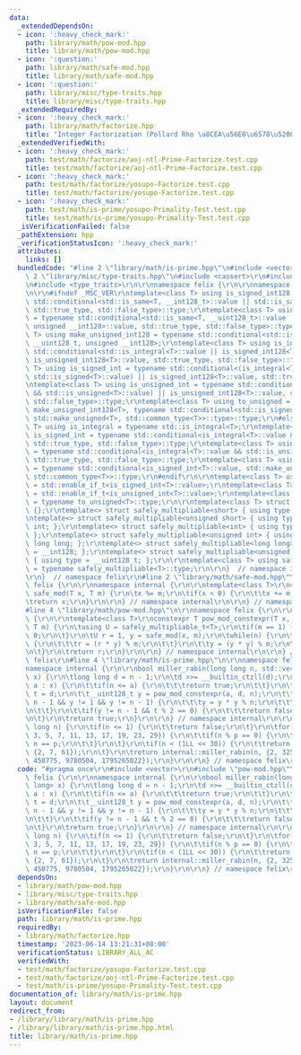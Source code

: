 ```yaml
---
data:
  _extendedDependsOn:
  - icon: ':heavy_check_mark:'
    path: library/math/pow-mod.hpp
    title: library/math/pow-mod.hpp
  - icon: ':question:'
    path: library/math/safe-mod.hpp
    title: library/math/safe-mod.hpp
  - icon: ':question:'
    path: library/misc/type-traits.hpp
    title: library/misc/type-traits.hpp
  _extendedRequiredBy:
  - icon: ':heavy_check_mark:'
    path: library/math/factorize.hpp
    title: "Integer Factorization (Pollard Rho \u8CEA\u56E0\u6578\u5206\u89E3)"
  _extendedVerifiedWith:
  - icon: ':heavy_check_mark:'
    path: test/math/factorize/aoj-ntl-Prime-Factorize.test.cpp
    title: test/math/factorize/aoj-ntl-Prime-Factorize.test.cpp
  - icon: ':heavy_check_mark:'
    path: test/math/factorize/yosupo-Factorize.test.cpp
    title: test/math/factorize/yosupo-Factorize.test.cpp
  - icon: ':heavy_check_mark:'
    path: test/math/is-prime/yosupo-Primality-Test.test.cpp
    title: test/math/is-prime/yosupo-Primality-Test.test.cpp
  _isVerificationFailed: false
  _pathExtension: hpp
  _verificationStatusIcon: ':heavy_check_mark:'
  attributes:
    links: []
  bundledCode: "#line 2 \"library/math/is-prime.hpp\"\n#include <vector>\r\n#line\
    \ 2 \"library/misc/type-traits.hpp\"\n#include <cassert>\r\n#include <numeric>\r\
    \n#include <type_traits>\r\n\r\nnamespace felix {\r\n\r\nnamespace internal {\r\
    \n\r\n#ifndef _MSC_VER\r\ntemplate<class T> using is_signed_int128 = typename\
    \ std::conditional<std::is_same<T, __int128_t>::value || std::is_same<T, __int128>::value,\
    \ std::true_type, std::false_type>::type;\r\ntemplate<class T> using is_unsigned_int128\
    \ = typename std::conditional<std::is_same<T, __uint128_t>::value || std::is_same<T,\
    \ unsigned __int128>::value, std::true_type, std::false_type>::type;\r\ntemplate<class\
    \ T> using make_unsigned_int128 = typename std::conditional<std::is_same<T, __int128_t>::value,\
    \ __uint128_t, unsigned __int128>;\r\ntemplate<class T> using is_integral = typename\
    \ std::conditional<std::is_integral<T>::value || is_signed_int128<T>::value ||\
    \ is_unsigned_int128<T>::value, std::true_type, std::false_type>::type;\r\ntemplate<class\
    \ T> using is_signed_int = typename std::conditional<(is_integral<T>::value &&\
    \ std::is_signed<T>::value) || is_signed_int128<T>::value, std::true_type, std::false_type>::type;\r\
    \ntemplate<class T> using is_unsigned_int = typename std::conditional<(is_integral<T>::value\
    \ && std::is_unsigned<T>::value) || is_unsigned_int128<T>::value, std::true_type,\
    \ std::false_type>::type;\r\ntemplate<class T> using to_unsigned = typename std::conditional<is_signed_int128<T>::value,\
    \ make_unsigned_int128<T>, typename std::conditional<std::is_signed<T>::value,\
    \ std::make_unsigned<T>, std::common_type<T>>::type>::type;\r\n#else\r\ntemplate<class\
    \ T> using is_integral = typename std::is_integral<T>;\r\ntemplate<class T> using\
    \ is_signed_int = typename std::conditional<is_integral<T>::value && std::is_signed<T>::value,\
    \ std::true_type, std::false_type>::type;\r\ntemplate<class T> using is_unsigned_int\
    \ = typename std::conditional<is_integral<T>::value && std::is_unsigned<T>::value,\
    \ std::true_type, std::false_type>::type;\r\ntemplate<class T> using to_unsigned\
    \ = typename std::conditional<is_signed_int<T>::value, std::make_unsigned<T>,\
    \ std::common_type<T>>::type;\r\n#endif\r\n\r\ntemplate<class T> using is_signed_int_t\
    \ = std::enable_if_t<is_signed_int<T>::value>;\r\ntemplate<class T> using is_unsigned_int_t\
    \ = std::enable_if_t<is_unsigned_int<T>::value>;\r\ntemplate<class T> using to_unsigned_t\
    \ = typename to_unsigned<T>::type;\r\n\r\ntemplate<class T> struct safely_multipliable\
    \ {};\r\ntemplate<> struct safely_multipliable<short> { using type = int; };\r\
    \ntemplate<> struct safely_multipliable<unsigned short> { using type = unsigned\
    \ int; };\r\ntemplate<> struct safely_multipliable<int> { using type = long long;\
    \ };\r\ntemplate<> struct safely_multipliable<unsigned int> { using type = unsigned\
    \ long long; };\r\ntemplate<> struct safely_multipliable<long long> { using type\
    \ = __int128; };\r\ntemplate<> struct safely_multipliable<unsigned long long>\
    \ { using type = __uint128_t; };\r\n\r\ntemplate<class T> using safely_multipliable_t\
    \ = typename safely_multipliable<T>::type;\r\n\r\n}  // namespace internal\r\n\
    \r\n}  // namespace felix\r\n#line 2 \"library/math/safe-mod.hpp\"\n\r\nnamespace\
    \ felix {\r\n\r\nnamespace internal {\r\n\r\ntemplate<class T>\r\nconstexpr T\
    \ safe_mod(T x, T m) {\r\n\tx %= m;\r\n\tif(x < 0) {\r\n\t\tx += m;\r\n\t}\r\n\
    \treturn x;\r\n}\r\n\r\n} // namespace internal\r\n\r\n} // namespace felix\n\
    #line 4 \"library/math/pow-mod.hpp\"\n\r\nnamespace felix {\r\n\r\nnamespace internal\
    \ {\r\n\r\ntemplate<class T>\r\nconstexpr T pow_mod_constexpr(T x, long long n,\
    \ T m) {\r\n\tusing U = safely_multipliable_t<T>;\r\n\tif(m == 1) {\r\n\t\treturn\
    \ 0;\r\n\t}\r\n\tU r = 1, y = safe_mod(x, m);\r\n\twhile(n) {\r\n\t\tif(n & 1)\
    \ {\r\n\t\t\tr = (r * y) % m;\r\n\t\t}\r\n\t\ty = (y * y) % m;\r\n\t\tn >>= 1;\r\
    \n\t}\r\n\treturn r;\r\n}\r\n\r\n} // namespace internal\r\n\r\n} // namespace\
    \ felix\r\n#line 4 \"library/math/is-prime.hpp\"\n\r\nnamespace felix {\r\n\r\n\
    namespace internal {\r\n\r\nbool miller_rabin(long long n, std::vector<long long>\
    \ x) {\r\n\tlong long d = n - 1;\r\n\td >>= __builtin_ctzll(d);\r\n\tfor(auto\
    \ a : x) {\r\n\t\tif(n <= a) {\r\n\t\t\treturn true;\r\n\t\t}\r\n\t\tlong long\
    \ t = d;\r\n\t\t__uint128_t y = pow_mod_constexpr(a, d, n);\r\n\t\twhile(t !=\
    \ n - 1 && y != 1 && y != n - 1) {\r\n\t\t\ty = y * y % n;\r\n\t\t\tt <<= 1;\r\
    \n\t\t}\r\n\t\tif(y != n - 1 && t % 2 == 0) {\r\n\t\t\treturn false;\r\n\t\t}\r\
    \n\t}\r\n\treturn true;\r\n}\r\n\r\n} // namespace internal\r\n\r\nbool is_prime(long\
    \ long n) {\r\n\tif(n <= 1) {\r\n\t\treturn false;\r\n\t}\r\n\tfor(int p : {2,\
    \ 3, 5, 7, 11, 13, 17, 19, 23, 29}) {\r\n\t\tif(n % p == 0) {\r\n\t\t\treturn\
    \ n == p;\r\n\t\t}\r\n\t}\r\n\tif(n < (1LL << 30)) {\r\n\t\treturn internal::miller_rabin(n,\
    \ {2, 7, 61});\r\n\t}\r\n\treturn internal::miller_rabin(n, {2, 325, 9375, 28178,\
    \ 450775, 9780504, 1795265022});\r\n}\r\n\r\n} // namespace felix\r\n"
  code: "#pragma once\r\n#include <vector>\r\n#include \"pow-mod.hpp\"\r\n\r\nnamespace\
    \ felix {\r\n\r\nnamespace internal {\r\n\r\nbool miller_rabin(long long n, std::vector<long\
    \ long> x) {\r\n\tlong long d = n - 1;\r\n\td >>= __builtin_ctzll(d);\r\n\tfor(auto\
    \ a : x) {\r\n\t\tif(n <= a) {\r\n\t\t\treturn true;\r\n\t\t}\r\n\t\tlong long\
    \ t = d;\r\n\t\t__uint128_t y = pow_mod_constexpr(a, d, n);\r\n\t\twhile(t !=\
    \ n - 1 && y != 1 && y != n - 1) {\r\n\t\t\ty = y * y % n;\r\n\t\t\tt <<= 1;\r\
    \n\t\t}\r\n\t\tif(y != n - 1 && t % 2 == 0) {\r\n\t\t\treturn false;\r\n\t\t}\r\
    \n\t}\r\n\treturn true;\r\n}\r\n\r\n} // namespace internal\r\n\r\nbool is_prime(long\
    \ long n) {\r\n\tif(n <= 1) {\r\n\t\treturn false;\r\n\t}\r\n\tfor(int p : {2,\
    \ 3, 5, 7, 11, 13, 17, 19, 23, 29}) {\r\n\t\tif(n % p == 0) {\r\n\t\t\treturn\
    \ n == p;\r\n\t\t}\r\n\t}\r\n\tif(n < (1LL << 30)) {\r\n\t\treturn internal::miller_rabin(n,\
    \ {2, 7, 61});\r\n\t}\r\n\treturn internal::miller_rabin(n, {2, 325, 9375, 28178,\
    \ 450775, 9780504, 1795265022});\r\n}\r\n\r\n} // namespace felix\r\n"
  dependsOn:
  - library/math/pow-mod.hpp
  - library/misc/type-traits.hpp
  - library/math/safe-mod.hpp
  isVerificationFile: false
  path: library/math/is-prime.hpp
  requiredBy:
  - library/math/factorize.hpp
  timestamp: '2023-06-14 13:21:31+08:00'
  verificationStatus: LIBRARY_ALL_AC
  verifiedWith:
  - test/math/factorize/yosupo-Factorize.test.cpp
  - test/math/factorize/aoj-ntl-Prime-Factorize.test.cpp
  - test/math/is-prime/yosupo-Primality-Test.test.cpp
documentation_of: library/math/is-prime.hpp
layout: document
redirect_from:
- /library/library/math/is-prime.hpp
- /library/library/math/is-prime.hpp.html
title: library/math/is-prime.hpp
---
```


